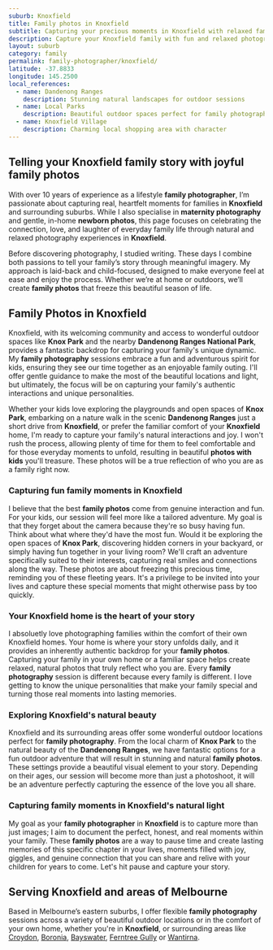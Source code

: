 ```yaml
---
suburb: Knoxfield
title: Family photos in Knoxfield
subtitle: Capturing your precious moments in Knoxfield with relaxed family photos
description: Capture your Knoxfield family with fun and relaxed photography. Family sessions are available in your home or at scenic Melbourne locations.
layout: suburb
category: family
permalink: family-photographer/knoxfield/
latitude: -37.8833
longitude: 145.2500
local_references:
  - name: Dandenong Ranges
    description: Stunning natural landscapes for outdoor sessions
  - name: Local Parks
    description: Beautiful outdoor spaces perfect for family photography
  - name: Knoxfield Village
    description: Charming local shopping area with character
---
```


## Telling your Knoxfield family story with joyful family photos

With over 10 years of experience as a lifestyle **family photographer**, I’m passionate about capturing real, heartfelt moments for families in **Knoxfield** and surrounding suburbs. While I also specialise in **maternity photography** and gentle, in-home **newborn photos**, this page focuses on celebrating the connection, love, and laughter of everyday family life through natural and relaxed photography experiences in **Knoxfield**.

Before discovering photography, I studied writing. These days I combine both passions to tell your family’s story through meaningful imagery. My approach is laid-back and child-focused, designed to make everyone feel at ease and enjoy the process. Whether we’re at home or outdoors, we’ll create **family photos** that freeze this beautiful season of life.

## Family Photos in Knoxfield

Knoxfield, with its welcoming community and access to wonderful outdoor spaces like **Knox Park** and the nearby **Dandenong Ranges National Park**, provides a fantastic backdrop for capturing your family's unique dynamic. My **family photography** sessions embrace a fun and adventurous spirit for kids, ensuring they see our time together as an enjoyable family outing. I'll offer gentle guidance to make the most of the beautiful locations and light, but ultimately, the focus will be on capturing your family's authentic interactions and unique personalities.

Whether your kids love exploring the playgrounds and open spaces of **Knox Park**, embarking on a nature walk in the scenic **Dandenong Ranges** just a short drive from **Knoxfield**, or prefer the familiar comfort of your **Knoxfield** home, I'm ready to capture your family's natural interactions and joy. I won't rush the process, allowing plenty of time for them to feel comfortable and for those everyday moments to unfold, resulting in beautiful **photos with kids** you'll treasure. These photos will be a true reflection of who you are as a family right now.

### Capturing fun family moments in Knoxfield

I believe that the best **family photos** come from genuine interaction and fun. For your kids, our session will feel more like a tailored adventure. My goal is that they forget about the camera because they're so busy having fun. Think about what where they'd have the most fun. Would it be exploring the open spaces of **Knox Park**, discovering hidden corners in your backyard, or simply having fun together in your living room? We'll craft an adventure specifically suited to their interests, capturing real smiles and connections along the way. These photos are about freezing this precious time, reminding you of these fleeting years. It's a privilege to be invited into your lives and capture these special moments that might otherwise pass by too quickly.

### Your Knoxfield home is the heart of your story

I absoluetly love photographing families within the comfort of their own Knoxfield homes. Your home is where your story unfolds daily, and it provides an inherently authentic backdrop for your **family photos**. Capturing your family in your own home or a familiar space helps create relaxed, natural photos that truly reflect who you are. Every **family photography** session is different because every family is different. I love getting to know the unique personalities that make your family special and turning those real moments into lasting memories.

### Exploring Knoxfield's natural beauty

Knoxfield and its surrounding areas offer some wonderful outdoor locations perfect for **family photography**. From the local charm of **Knox Park** to the natural beauty of the **Dandenong Ranges**, we have fantastic options for a fun outdoor adventure that will result in stunning and natural **family photos**. These settings provide a beautiful visual element to your story. Depending on their ages, our session will become more than just a photoshoot, it will be an adventure perfectly capturing the essence of the love you all share.

### Capturing family moments in Knoxfield's natural light

My goal as your **family photographer** in **Knoxfield** is to capture more than just images; I aim to document the perfect, honest, and real moments within your family. These **family photos** are a way to pause time and create lasting memories of this specific chapter in your lives, moments filled with joy, giggles, and genuine connection that you can share and relive with your children for years to come. Let's hit pause and capture your story.

## Serving Knoxfield and areas of Melbourne

Based in Melbourne’s eastern suburbs, I offer flexible **family photography** sessions across a variety of beautiful outdoor locations or in the comfort of your own home, whether you're in **Knoxfield**, or surrounding areas like [Croydon](/family-photos/croydon/), [Boronia](/family-photos/boronia/), [Bayswater](/family-photos/bayswater/), [Ferntree Gully](/family-photos/ferntree-gully/) or [Wantirna](/family-photos/wantirna/).

